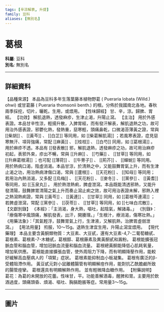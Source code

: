 ```yaml
---
tags: [辛涼解表, 升提]
family: 豆科
aliases: [無別名]
---
```


# 葛根

**科屬**: 豆科  
**別名**: 無別名  

---

## 詳細資料
【品種來源】
本品為豆科多年生落葉藤本植物野葛 (
Pueraria lobata
(Willd.) ohwi) 或甘葛藤 (
Pueraria thomsonii
benth.) 的根。分佈於我國南北各地。春秋兩季採挖，切片，曬乾。生用，或煨用。
【性味歸經】
甘、辛，涼。歸脾、胃經。
【功效】
解肌退熱，透發麻疹，生津止渴，升陽止瀉。
【主治】
用於外感表證。本品甘辛性涼，輕揚升散，入脾胃經，而有發汗解表，解肌退熱之功，故可用治外感表證，邪鬱化熱，發熱重，惡寒輕，頭痛鼻乾，口微渴苔薄黃之證，常與 [[柴胡]] 、 [[黃芩]] 、 [[白芷]] 等同用，如 [[柴葛解肌湯]] ；若風寒表證，症見惡寒無汗、項背強痛，常配 [[麻黃]] 、 [[桂枝]] 、 [[白芍]] 同用，如 [[葛根湯]] 。
用於麻疹不透。本品有 [[發表散]] 邪，解肌退熱，透發麻疹之功，故可用治麻疹初起，表邪外束，疹出不暢，常與 [[升麻]] 、 [[芍藥]] 、 [[甘草]] 等同用，如 [[升麻葛根湯]] ；也可配 [[薄荷]] 、 [[牛蒡子]] 、 [[荊芥]] 、 [[蟬蛻]] 等同用。
用於熱病口渴，陰虛消渴。本品甘涼，於清熱之中，又能鼓舞胃氣上升，而有生津止渴之功，用治熱病津傷口渴，常與 [[蘆根]] 、 [[天花粉]] 、 [[知母]] 等同用；若用治內熱消渴，又多配 [[烏梅]] 、 [[天花粉]] 、 [[麥冬]] 、 [[黨參]] 、 [[黃耆]] 等同用，如 [[玉泉丸]] 。
用於熱泄熱痢，脾虛泄瀉。本品既能清透邪熱，又能升發清陽，鼓舞脾胃清陽之氣上升而奏止瀉止痢之效，故可用治表證未解，邪熱入裡之熱瀉熱痢證，常與 [[黃芩]] 、 [[黃連]] 、 [[甘草]] 同用，如 [[葛根芩連湯]] ；若脾虛泄瀉，常配 [[黨參]] 、 [[茯苓]] 、 [[甘草]] 等同用，如 [[七味白朮散]] 。
【文獻別錄】
《本經》：「主消渴，身大熱，嘔吐，起陰氣，解諸毒。」
《別錄》：「療傷寒中風頭痛，解肌發表，出汗，開腠理。」「生根汁，療消渴，傷寒壯熱。」
《用藥法象》：「其氣輕浮，鼓舞胃氣上行，生津液，又解肌熱，治脾胃虛弱泄瀉。」
【用法用量】
煎服，10～15g。退熱生津宜生用，升陽止瀉宜煨用。
【現代藥理】
本品主要含黃酮類物質：大豆素、大豆甙，還有大豆素-4,7-二葡萄糖甙、葛根素、葛根素-7-木糖甙，葛根醇、葛根藤素及異黃酮甙和澱粉。
葛根能擴張冠脈血管和腦血管，增加冠脈血流量和腦血流量。
葛根總黃酮能降低心肌耗氧量，增加氧供應。
葛根能直接擴張血管，使外周阻力下降，而有明顯降壓作用，能較好緩解高血壓病人的「項緊」症狀。
葛根素能抑制血小板凝集。
葛根有廣泛的β-受體阻滯作用。
黃豆甙元對小鼠離體腸管有明顯解痙作用，能對抗乙酰膽鹼所致的腸管痙攣。
葛根還具有明顯解熱作用。
並有輕微降血糖作用。
【附藥說明】
葛花：為葛的未開放的花蕾。性味甘，平。功能善解酒毒，醒脾和胃。主要用於飲酒過度，頭痛頭昏、煩渴、嘔吐、胸膈飽脹等症。常用量3～15g。

---

## 圖片
